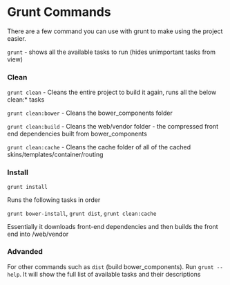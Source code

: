 Grunt Commands
==============

There are a few command you can use with grunt to make using the project easier.

`grunt` - shows all the available tasks to run (hides unimportant tasks from view)

### Clean

`grunt clean` - Cleans the entire project to build it again, runs all the below clean:* tasks

`grunt clean:bower` - Cleans the bower_components folder

`grunt clean:build` - Cleans the web/vendor folder - the compressed front end dependencies built from bower_components

`grunt clean:cache` - Cleans the cache folder of all of the cached skins/templates/container/routing

### Install

`grunt install`

Runs the following tasks in order 

`grunt bower-install`, `grunt dist`, `grunt clean:cache`

Essentially it downloads front-end dependencies and then builds the front end into /web/vendor

### Advanded

For other commands such as `dist` (build bower_components). Run `grunt --help`. It will show the full list of available tasks and their descriptions
